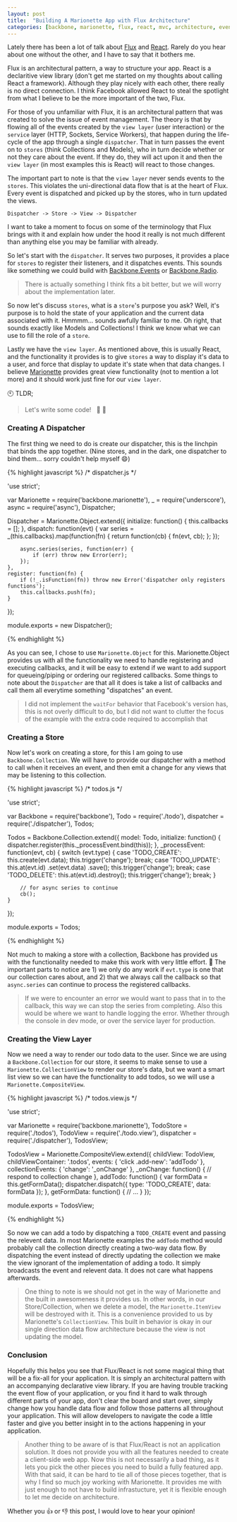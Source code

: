 ```yaml
---
layout: post
title:  "Building A Marionette App with Flux Architecture"
categories: [backbone, marionette, flux, react, mvc, architecture, events]
---
```


Lately there has been a lot of talk about [Flux](https://facebook.github.io/flux/) and [React](http://facebook.github.io/react/). Rarely do you hear about one without the other, and I have to say that it bothers me.

Flux is an architectural pattern, a way to structure your app. React is a declaritive view library (don't get me started on my thoughts about calling React a framework). Although they play nicely with each other, there really is no direct connection. I think Facebook allowed React to steal the spotlight from what I believe to be the more important of the two, Flux.

For those of you unfamiliar with Flux, it is an architectural pattern that was created to solve the issue of event management. The theory is that by flowing all of the events created by the `view layer` (user interaction) or the `service` layer (HTTP, Sockets, Service Workers), that happen during the life-cycle of the app through a single `dispatcher`. That in turn passes the event on to `stores` (think Collections and Models), who in turn decide whether or not they care about the event. If they do, they will act upon it and then the `view layer` (in most examples this is React) will react to those changes.

The important part to note is that the `view layer` never sends events to the `stores`. This violates the uni-directional data flow that is at the heart of Flux. Every event is dispatched and picked up by the stores, who in turn updated the views.

```
Dispatcher -> Store -> View -> Dispatcher
```

I want to take a moment to focus on some of the terminology that Flux brings with it and explain how under the hood it really is not much different than anything else you may be familiar with already.

So let's start with the `dispatcher`. It serves two purposes, it provides a place for `stores` to register their listeners, and it dispatches events. This sounds like something we could build with [Backbone.Events](http://backbonejs.org/#Events) or [Backbone.Radio](https://github.com/marionettejs/backbone.radio).

> There is actually something I think fits a bit better, but we will worry about the implementation later.

So now let's discuss `stores`, what is a `store`'s purpose you ask? Well, it's purpose is to hold the state of your application and the current data associated with it. Hmmmm... sounds awfully familiar to me. Oh right, that sounds exactly like Models and Collections! I think we know what we can use to fill the role of a `store`.

Lastly we have the `view layer`. As mentioned above, this is usually React, and the functionality it provides is to give  `stores` a way to display it's data to a user, and force that display to update it's state when that data changes. I believe [Marionette](http://marionettejs.com/) provides great view functionality (not to mention a lot more) and it should work just fine for our `view layer`.

:clock10: TLDR;

> Let's write some code! &nbsp; :clap: :tada:


### Creating A Dispatcher

The first thing we need to do is create our dispatcher, this is the linchpin that binds the app together. (Nine stores, and in the dark, one dispatcher to bind them... sorry couldn't help myself :smile:)

{% highlight javascript %}
/* dispatcher.js */

'use strict';

var Marionette = require('backbone.marionette'),
    _ = require('underscore'),
    async = require('async'),
    Dispatcher;

Dispatcher = Marionette.Object.extend({
    initialize: function() {
        this.callbacks = [];
    },
    dispatch: function(evt) {
        var series = _(this.callbacks).map(function(fn) {
            return function(cb) {
                fn(evt, cb);
            };
        });

        async.series(series, function(err) {
            if (err) throw new Error(err);
        });
    },
    register: function(fn) {
        if (!_.isFunction(fn)) throw new Error('dispatcher only registers functions');
        this.callbacks.push(fn);
    }
});

module.exports = new Dispatcher();

{% endhighlight %}

As you can see, I chose to use `Marionette.Object` for this. Marionette.Object provides us with all the functionality we need to handle registering and executing callbacks, and it will be easy to extend if we want to add support for queueing/piping or ordering our registered callbacks. Some things to note about the `Dispatcher` are that all it does is take a list of callbacks and call them all everytime something "dispatches" an event.

> I did not implement the `waitFor` behavior that Facebook's version has, this is not overly difficult to do, but I did not want to clutter the focus of the example with the extra code required to accomplish that


### Creating a Store

Now let's work on creating a store, for this I am going to use `Backbone.Collection`. We will have to provide our dispatcher with a method to call when it receives an event, and then emit a change for any views that may be listening to this collection.

{% highlight javascript %}
/* todos.js */

'use strict';

var Backbone = require('backbone'),
    Todo = require('./todo'),
    dispatcher = require('./dispatcher'),
    Todos;

Todos = Backbone.Collection.extend({
    model: Todo,
    initialize: function() {
        dispatcher.register(this._processEvent.bind(this));
    },
    _processEvent: function(evt, cb) {
        switch (evt.type) {
            case 'TODO_CREATE':
                this.create(evt.data);
                this.trigger('change');
                break;
            case 'TODO_UPDATE':
                this.at(evt.id)
                    .set(evt.data)
                    .save();
                this.trigger('change');
                break;
            case 'TODO_DELETE':
                this.at(evt.id).destroy();
                this.trigger('change');
                break;
        }

        // for async series to continue
        cb();
    }
});

module.exports = Todos;

{% endhighlight %}

Not much to making a store with a collection, Backbone has provided us with the functionality needed to make this work with very little effort. :cake: The important parts to notice are 1) we only do any work if `evt.type` is one that our collection cares about, and 2) that we always call the callback so that `async.series` can continue to process the registered callbacks.

> If we were to encounter an error we would want to pass that in to the callback, this way we can stop the series from completing. Also this would be where we want to handle logging the error. Whether through the console in dev mode, or over the service layer for production.


### Creating the View Layer

Now we need a way to render our todo data to the user. Since we are using a `Backbone.Collection` for our store, it seems to make sense to use a `Marionette.CollectionView` to render our store's data, but we want a smart list view so we can have the functionality to add todos, so we will use a `Marionette.CompositeView`.

{% highlight javascript %}
/* todos.view.js */

'use strict';

var Marionette = require('backbone.marionette'),
    TodoStore = require('./todos'),
    TodoView = require('./todo.view'),
    dispatcher = require('./dispatcher'),
    TodosView;

TodosView = Marionette.CompositeView.extend({
    childView: TodoView,
    childViewContainer: '.todos',
    events: {
        'click .add-new': 'addTodo'
    },
    collectionEvents: {
        'change': '_onChange'
    },
    _onChange: function() {
        // respond to collection change
    },
    addTodo: function() {
        var formData = this.getFormData();
        dispatcher.dispatch({ type: 'TODO_CREATE', data: formData });
    },
    getFormData: function() {
        // ...
    }
});

module.exports = TodosView;

{% endhighlight %}

So now we can add a todo by dispatching a `TODO_CREATE` event and passing the relevent data. In most Marionette examples the `addTodo` method would probably call the collection directly creating a two-way data flow. By dispatching the event instead of directly updating the collection we make the view ignorant of the implementation of adding a todo. It simply broadcasts the event and relevent data. It does not care what happens afterwards.

> One thing to note is we should not get in the way of Marionette and the built in awesomeness it provides us. In other words, in our Store/Collection, when we delete a model, the `Marionette.ItemView` will be destroyed with it. This is a convenience provided to us by Marionette's `CollectionView`. This built in behavior is okay in our single direction data flow architecture because the view is not updating the model.

### Conclusion

Hopefully this helps you see that Flux/React is not some magical thing that will be a fix-all for your application. It is simply an architectural pattern with an accompanying declarative view library. If you are having trouble tracking the event flow of your application, or you find it hard to walk through different parts of your app, don't clear the board and start over, simply change how you handle data flow and follow those patterns all throughout your application. This will allow developers to navigate the code a little faster and give you better insight in to the actions happening in your application.

> Another thing to be aware of is that Flux/React is not an application solution. It does not provide you with all the features needed to create a client-side web app. Now this is not necessarily a bad thing, as it lets you pick the other pieces you need to build a fully featured app. With that said, it can be hard to tie all of those pieces together, that is why I find so much joy working with Marionette. It provides me with just enough to not have to build infrastucture, yet it is flexible enough to let me decide on architecture.

Whether you :thumbsup: or :thumbsdown: this post, I would love to hear your opinion!





















